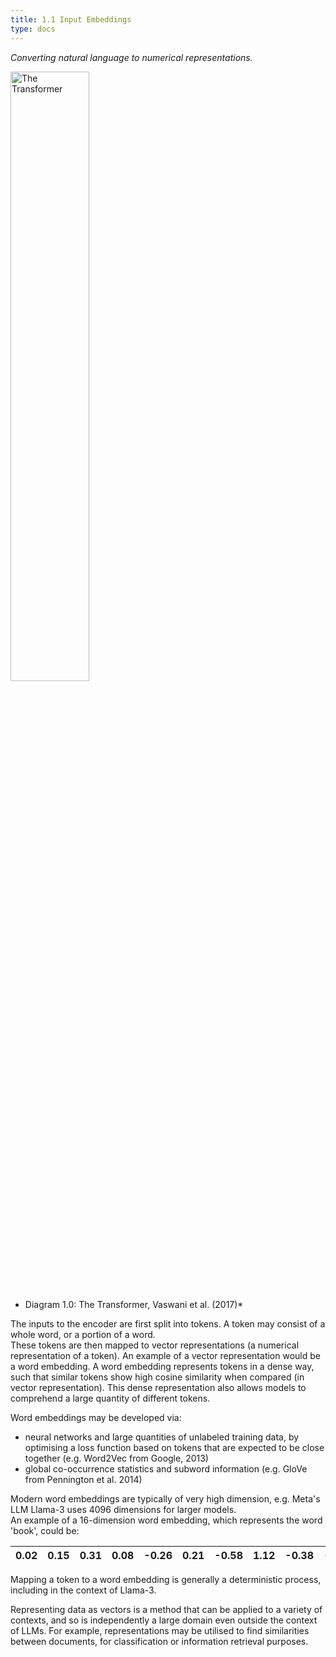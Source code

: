 ```yaml
---
title: 1.1 Input Embeddings
type: docs
---
```


*Converting natural language to numerical representations.*

<img src="/img/transformer-vaswani.png" alt="The Transformer" width="50%"/>

* Diagram 1.0: The Transformer, Vaswani et al. (2017)*

The inputs to the encoder are first split into tokens. A token may consist of a whole word, or a portion of a word.  
These tokens are then mapped to vector representations (a numerical representation of a token). An example of a vector representation would be a word embedding. A word embedding represents tokens in a dense way, such that similar tokens show high cosine similarity when compared (in vector representation). This dense representation also allows models to comprehend a large quantity of different tokens.  


Word embeddings may be developed via:
* neural networks and large quantities of unlabeled training data, by optimising a loss function based on tokens that are expected to be close together (e.g. Word2Vec from Google, 2013\)  
* global co-occurrence statistics and subword information (e.g. GloVe from Pennington et al. 2014\)

Modern word embeddings are typically of very high dimension, e.g. Meta's LLM Llama-3 uses 4096 dimensions for larger models.  
An example of a 16-dimension word embedding, which represents the word 'book', could be:

| 0.02 | 0.15 | 0.31 | 0.08 | \-0.26 | 0.21 | \-0.58 | 1.12 | \-0.38 | \-0.91 | 0.52 | 0.87 | \-0.17 | 0.73 | \-0.38 | 0.18 |
| :---: | :---: | :---: | :---: | :---: | :---: | :---: | :---: | :---: | :---: | :---: | :---: | :---: | :---: | :---: | :---: |

Mapping a token to a word embedding is generally a deterministic process, including in the context of Llama-3.

Representing data as vectors is a method that can be applied to a variety of contexts, and so is independently a large domain even outside the context of LLMs. For example, representations may be utilised to find similarities between documents, for classification or information retrieval purposes.
